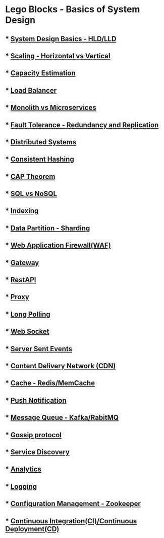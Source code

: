 # Lego Blocks - Basics of System Design
## * [System Design Basics - HLD/LLD](basics.md)
## * [Scaling - Horizontal vs Vertical](scaling.md)
## * [Capacity Estimation](capacity_estimation.md)
## * [Load Balancer](lb.md)
## * [Monolith vs Microservices](compare_mm.md)
## * [Fault Tolerance - Redundancy and Replication](fault_tolerance.md)
## * [Distributed Systems](ds.md)
## * [Consistent Hashing](consistent_hashing.md)
## * [CAP Theorem](cap.md)
## * [SQL vs NoSQL](sql_nosql.md)
## * [Indexing](indexing.md)
## * [Data Partition - Sharding](sharding.md)
## * [Web Application Firewall(WAF)](random.md)
## * [Gateway](gateway.md)
## * [RestAPI](restapi.md)
## * [Proxy](proxy.md)
## * [Long Polling](long_polling.md)
## * [Web Socket](websocket.md)
## * [Server Sent Events](server_sent_events.md)
## * [Content Delivery Network (CDN)](cdn.md)
## * [Cache - Redis/MemCache](cache.md)
## * [Push Notification](push_notification.md)
## * [Message Queue - Kafka/RabitMQ](mq.md)
## * [Gossip protocol](random.md)
## * [Service Discovery](discovery.md)
## * [Analytics](random.md)
## * [Logging](random.md)
## * [Configuration Management - Zookeeper](configuration.md)
## * [Continuous Integration(CI)/Continuous Deployment(CD)](ci_cd.md)
